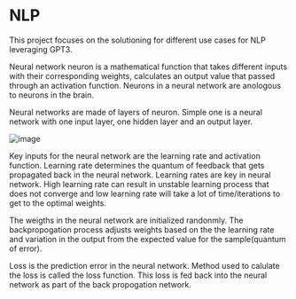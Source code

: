 # NLP
This project focuses on the solutioning for different use cases for NLP leveraging GPT3. 

Neural network neuron is a mathematical function that takes different inputs with their corresponding weights, calculates an output value that passed through an activation function. Neurons in a neural network are anologous to neurons in the brain. 

Neural networks are made of layers of neuron. Simple one is a neural network with one input layer, one hidden layer and an output layer. 

![image](https://user-images.githubusercontent.com/70435753/133885343-ad0f5306-ad25-4abe-b70b-03dd49aa71ea.png)

Key inputs for the neural network are the learning rate and activation function. Learning rate determines the quantum of feedback that gets propagated back in the neural network. Learning rates are key in neural network. High learning rate can result in unstable learning process that does not converge and low learning rate will take a lot of time/iterations to get to the optimal weights. 

The weigths in the neural network are initialized randonmly. The backpropogation process adjusts weights based on the the learning rate and variation in the output from the expected value for the sample(quantum of error).

Loss is the prediction error in the neural network.  Method used to calulate the loss is called the loss function. This loss is fed back into the neural network as part of the back propogation network. 








